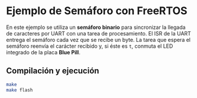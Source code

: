 # Ejemplo de Semáforo con FreeRTOS

En este ejemplo se utiliza un **semáforo binario** para sincronizar la llegada de
caracteres por UART con una tarea de procesamiento. El ISR de la UART entrega el
semáforo cada vez que se recibe un byte. La tarea que espera el semáforo reenvía
el carácter recibido y, si éste es `t`, conmuta el LED integrado de la placa
**Blue Pill**.

## Compilación y ejecución

```bash
make
make flash
```
